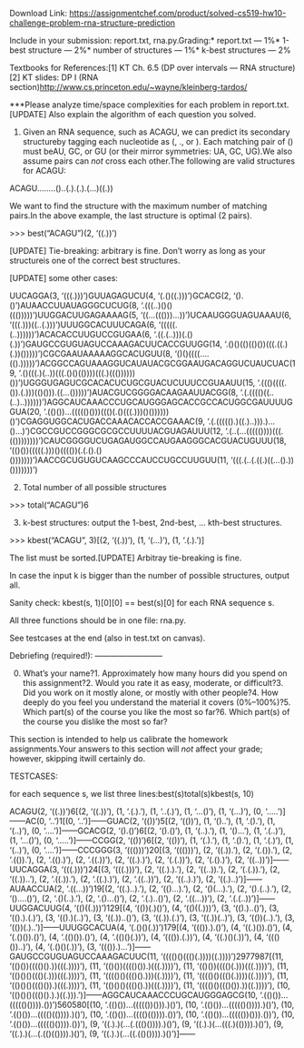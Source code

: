 Download Link: https://assignmentchef.com/product/solved-cs519-hw10-challenge-problem-rna-structure-prediction
<br>



Include in your submission: report.txt, rna.py.Grading:* report.txt — 1%* 1-best structure — 2%* number of structures — 1%* k-best structures — 2%

Textbooks for References:[1] KT Ch. 6.5 (DP over intervals — RNA structure)[2] KT slides: DP I (RNA section)http://www.cs.princeton.edu/~wayne/kleinberg-tardos/

***Please analyze time/space complexities for each problem in report.txt.[UPDATE] Also explain the algorithm of each question you solved.

1. Given an RNA sequence, such as ACAGU, we can predict its secondary structureby tagging each nucleotide as (, ., or ). Each matching pair of () must beAU, GC, or GU (or their mirror symmetries: UA, GC, UG).We also assume pairs can _not_ cross each other.The following are valid structures for ACAGU:

ACAGU…..…()..(.).(.).(…)((.))

We want to find the structure with the maximum number of matching pairs.In the above example, the last structure is optimal (2 pairs).

&gt;&gt;&gt; best(“ACAGU”)(2, ‘((.))’)

[UPDATE] Tie-breaking: arbitrary is fine. Don’t worry as long as your structureis one of the correct best structures.

[UPDATE] some other cases:

UUCAGGA(3, ‘(((.)))’)GUUAGAGUCU(4, ‘(.()((.)))’)GCACG(2, ‘().()’)AUAACCUUAUAGGGCUCUG(8, ‘.(((..)()()((()))))’)UUGGACUUGAGAAAAG(5, ‘((…((()))…))’)UCAAUGGGUAGUAAAU(6, ‘(((.)))((..(.)))’)UUUGGCACUUUCAGA(6, ‘(((((.(..))))))’)ACACACCUUGUCCGUGAA(6, ‘.((.(..)))(.()(.))’)GAUGCCGUGUAGUCCAAAGACUUCACCGUUGG(14, ‘.()()(()(()())(((.((.)(.))()))))’)CGCGAAUAAAAAGGCACUGUU(8, ‘()()((((….(().)))))’)ACGGCCAGUAAAGGUCAUAUACGCGGAAUGACAGGUCUAUCUAC(19, ‘.()(((.)(..))(((.()()(())))(((.)((())))))())’)UGGGUGAGUCGCACACUCUGCGUACUCUUUCCGUAAUU(15, ‘.((()((((.()).(.)))(()())).((…()))))’)AUACGUCGGGGACAAGAAUUACGG(8, ‘.(.(((()((..(..)..))))))’)AGGCAUCAAACCCUGCAUGGGAGCACCGCCACUGGCGAUUUUGGUA(20, ‘.(()())…((((()()))((()(.()(((.)))()())))))()’)CGAGGUGGCACUGACCAAACACCACCGAAAC(9, ‘.(.((((().)((.)..))).)…()…)’)CGCCGUCCGGGCGCGCCUUUUACGUAGAUUU(12, ‘.(..(…((((())))(((.(())))))))’)CAUCGGGGUCUGAGAUGGCCAUGAAGGGCACGUACUGUUU(18, ‘(()())(((((.)))()(((())(.(.().()()))))))’)AACCGCUGUGUCAAGCCCAUCCUGCCUUGUU(11, ‘(((.(..(.((.)((…().))()))))))’)

2. Total number of all possible structures

&gt;&gt;&gt; total(“ACAGU”)6

3. k-best structures: output the 1-best, 2nd-best, … kth-best structures.

&gt;&gt;&gt; kbest(“ACAGU”, 3)[(2, ‘((.))’), (1, ‘(…)’), (1, ‘.(.).’)]

The list must be sorted.[UPDATE] Arbitray tie-breaking is fine.

In case the input k is bigger than the number of possible structures, output all.

Sanity check: kbest(s, 1)[0][0] == best(s)[0] for each RNA sequence s.

All three functions should be in one file: rna.py.

See testcases at the end (also in test.txt on canvas).

Debriefing (required!): ————————–

0. What’s your name?1. Approximately how many hours did you spend on this assignment?2. Would you rate it as easy, moderate, or difficult?3. Did you work on it mostly alone, or mostly with other people?4. How deeply do you feel you understand the material it covers (0%–100%)?5. Which part(s) of the course you like the most so far?6. Which part(s) of the course you dislike the most so far?

This section is intended to help us calibrate the homework assignments.Your answers to this section will *not* affect your grade; however, skipping itwill certainly do.

TESTCASES:

for each sequence s, we list three lines:best(s)total(s)kbest(s, 10)




ACAGU(2, ‘((.))’)6[(2, ‘((.))’), (1, ‘.(.).’), (1, ‘..(.)’), (1, ‘…()’), (1, ‘(…)’), (0, ‘…..’)]——AC(0, ‘..’)1[(0, ‘..’)]——GUAC(2, ‘(())’)5[(2, ‘(())’), (1, ‘()..’), (1, ‘.().’), (1, ‘(..)’), (0, ‘….’)]——GCACG(2, ‘().()’)6[(2, ‘().()’), (1, ‘(..).’), (1, ‘()…’), (1, ‘.(..)’), (1, ‘…()’), (0, ‘…..’)]——CCGG(2, ‘(())’)6[(2, ‘(())’), (1, ‘(.).’), (1, ‘.().’), (1, ‘.(.)’), (1, ‘(..)’), (0, ‘….’)]——CCCGGG(3, ‘((()))’)20[(3, ‘((()))’), (2, ‘((.)).’), (2, ‘(.()).’), (2, ‘.(()).’), (2, ‘.(().)’), (2, ‘.((.))’), (2, ‘((.).)’), (2, ‘(.(.))’), (2, ‘(.().)’), (2, ‘((..))’)]——UUCAGGA(3, ‘(((.)))’)24[(3, ‘(((.)))’), (2, ‘((.).).’), (2, ‘((..)).’), (2, ‘(.(.)).’), (2, ‘((.))..’), (2, ‘.((.)).’), (2, ‘.((.).)’), (2, ‘.((..))’), (2, ‘((..).)’), (2, ‘((.)..)’)]——AUAACCUA(2, ‘.((…))’)19[(2, ‘((.)..).’), (2, ‘(()…).’), (2, ‘()(…).’), (2, ‘().(..).’), (2, ‘()….()’), (2, ‘.()(..).’), (2, ‘.()…()’), (2, ‘.(.)..()’), (2, ‘.((…))’), (2, ‘.(.(..))’)]——UUGGACUUG(4, ‘(()((.)))’)129[(4, ‘(())(.)()’), (4, ‘(()((.)))’), (3, ‘(().)..()’), (3, ‘(().).(.)’), (3, ‘(().)(..)’), (3, ‘((.))..()’), (3, ‘((.)).(.)’), (3, ‘((.))(..)’), (3, ‘(())(..).’), (3, ‘(())(.)..’)]——UUUGGCACUA(4, ‘(.()()(.))’)179[(4, ‘((()).).()’), (4, ‘((.)()).()’), (4, ‘(.()()).()’), (4, ‘.(()()).()’), (4, ‘.(()()(.))’), (4, ‘((()).(.))’), (4, ‘((.)()(.))’), (4, ‘((()())..)’), (4, ‘(.()()(.))’), (3, ‘((()).)…’)]——GAUGCCGUGUAGUCCAAAGACUUC(11, ‘(((()()((()(.))))((.))))’)2977987[(11, ‘(()())(((()().))(((.))))’), (11, ‘(()())(((()()).)(((.))))’), (11, ‘(()())(((()(.)))(((.))))’), (11, ‘(()()()((()(.)))(((.))))’), (11, ‘(((()()((()().)))((.))))’), (11, ‘(((()()((()(.))))((.))))’), (11, ‘(()()()((()()).)(((.))))’), (11, ‘(()()()((()().))(((.))))’), (11, ‘(((()()((()()).))((.))))’), (10, ‘(()()()((()().).)((.))).’)]——AGGCAUCAAACCCUGCAUGGGAGCG(10, ‘.(()())…((((()()))).())’)560580[(10, ‘.(()())…((((())())).)()’), (10, ‘.(()())…((((()()))).)()’), (10, ‘.(()())…(((()(()))).)()’), (10, ‘.(()())…(((()(()))).())’), (10, ‘.(()())…((((())())).())’), (10, ‘.(()())…((((()()))).())’), (9, ‘((.).)(…(.((()()))).)()’), (9, ‘((.).)(…(((.)(()))).)()’), (9, ‘((.).)(…(.(()(()))).)()’), (9, ‘((.).)(…((.(()()))).)()’)]——